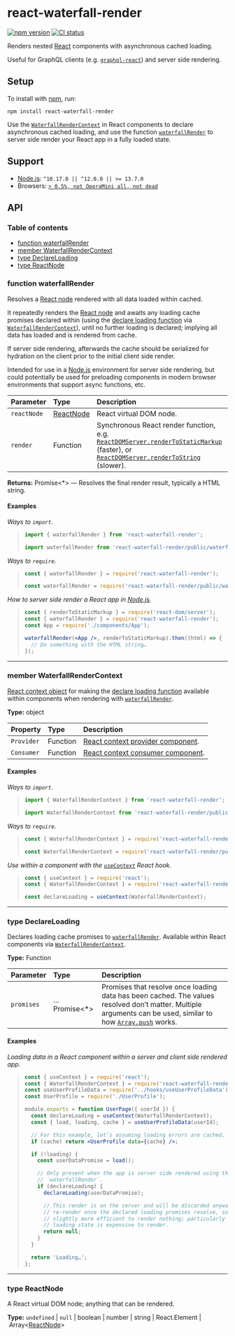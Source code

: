 # react-waterfall-render

[![npm version](https://badgen.net/npm/v/react-waterfall-render)](https://npm.im/react-waterfall-render) [![CI status](https://github.com/jaydenseric/react-waterfall-render/workflows/CI/badge.svg)](https://github.com/jaydenseric/react-waterfall-render/actions)

Renders nested [React](https://reactjs.org) components with asynchronous cached loading.

Useful for GraphQL clients (e.g. [`graphql-react`](https://npm.im/graphql-react)) and server side rendering.

## Setup

To install with [npm](https://npmjs.com/get-npm), run:

```shell
npm install react-waterfall-render
```

Use the [`WaterfallRenderContext`](#member-waterfallrendercontext) in React components to declare asynchronous cached loading, and use the function [`waterfallRender`](#function-waterfallrender) to server side render your React app in a fully loaded state.

## Support

- [Node.js](https://nodejs.org): `^10.17.0 || ^12.0.0 || >= 13.7.0`
- Browsers: [`> 0.5%, not OperaMini all, not dead`](https://browserl.ist/?q=%3E+0.5%25%2C+not+OperaMini+all%2C+not+dead)

## API

### Table of contents

- [function waterfallRender](#function-waterfallrender)
- [member WaterfallRenderContext](#member-waterfallrendercontext)
- [type DeclareLoading](#type-declareloading)
- [type ReactNode](#type-reactnode)

### function waterfallRender

Resolves a [React node](#type-reactnode) rendered with all data loaded within cached.

It repeatedly renders the [React node](#type-reactnode) and awaits any loading cache promises declared within (using the [declare loading function](#type-declareloading) via [`WaterfallRenderContext`](#member-waterfallrendercontext)), until no further loading is declared; implying all data has loaded and is rendered from cache.

If server side rendering, afterwards the cache should be serialized for hydration on the client prior to the initial client side render.

Intended for use in a [Node.js](https://nodejs.org) environment for server side rendering, but could potentially be used for preloading components in modern browser environments that support async functions, etc.

| Parameter | Type | Description |
| :-- | :-- | :-- |
| `reactNode` | [ReactNode](#type-reactnode) | React virtual DOM node. |
| `render` | Function | Synchronous React render function, e.g. [`ReactDOMServer.renderToStaticMarkup`](https://reactjs.org/docs/react-dom-server.html#rendertostaticmarkup) (faster), or [`ReactDOMServer.renderToString`](https://reactjs.org/docs/react-dom-server.html#rendertostring) (slower). |

**Returns:** Promise<\*> — Resolves the final render result, typically a HTML string.

#### Examples

_Ways to `import`._

> ```js
> import { waterfallRender } from 'react-waterfall-render';
> ```
>
> ```js
> import waterfallRender from 'react-waterfall-render/public/waterfallRender.js';
> ```

_Ways to `require`._

> ```js
> const { waterfallRender } = require('react-waterfall-render');
> ```
>
> ```js
> const waterfallRender = require('react-waterfall-render/public/waterfallRender');
> ```

_How to server side render a React app in [Node.js](https://nodejs.org)._

> ```jsx
> const { renderToStaticMarkup } = require('react-dom/server');
> const { waterfallRender } = require('react-waterfall-render');
> const App = require('./components/App');
>
> waterfallRender(<App />, renderToStaticMarkup).then((html) => {
>   // Do something with the HTML string…
> });
> ```

---

### member WaterfallRenderContext

[React context object](https://reactjs.org/docs/context#api) for making the [declare loading function](#type-declareloading) available within components when rendering with [`waterfallRender`](#function-waterfallrender).

**Type:** object

| Property | Type | Description |
| :-- | :-- | :-- |
| `Provider` | Function | [React context provider component](https://reactjs.org/docs/context#contextprovider). |
| `Consumer` | Function | [React context consumer component](https://reactjs.org/docs/context#contextconsumer). |

#### Examples

_Ways to `import`._

> ```js
> import { WaterfallRenderContext } from 'react-waterfall-render';
> ```
>
> ```js
> import WaterfallRenderContext from 'react-waterfall-render/public/WaterfallRenderContext.js';
> ```

_Ways to `require`._

> ```js
> const { WaterfallRenderContext } = require('react-waterfall-render');
> ```
>
> ```js
> const WaterfallRenderContext = require('react-waterfall-render/public/WaterfallRenderContext');
> ```

_Use within a component with the [`useContext`](https://reactjs.org/docs/hooks-reference.html#usecontext) React hook._

> ```js
> const { useContext } = require('react');
> const { WaterfallRenderContext } = require('react-waterfall-render');
> ```
>
> ```js
> const declareLoading = useContext(WaterfallRenderContext);
> ```

---

### type DeclareLoading

Declares loading cache promises to [`waterfallRender`](#function-waterfallrender). Available within React components via [`WaterfallRenderContext`](#member-waterfallrendercontext).

**Type:** Function

| Parameter | Type | Description |
| :-- | :-- | :-- |
| `promises` | …Promise<\*> | Promises that resolve once loading data has been cached. The values resolved don’t matter. Multiple arguments can be used, similar to how [`Array.push`](https://developer.mozilla.org/en-US/docs/Web/JavaScript/Reference/Global_Objects/Array/push) works. |

#### Examples

_Loading data in a React component within a server and client side rendered app._

> ```jsx
> const { useContext } = require('react');
> const { WaterfallRenderContext } = require('react-waterfall-render');
> const useUserProfileData = require('../hooks/useUserProfileData');
> const UserProfile = require('./UserProfile');
>
> module.exports = function UserPage({ userId }) {
>   const declareLoading = useContext(WaterfallRenderContext);
>   const { load, loading, cache } = useUserProfileData(userId);
>
>   // For this example, let’s assuming loading errors are cached.
>   if (cache) return <UserProfile data={cache} />;
>
>   if (!loading) {
>     const userDataPromise = load();
>
>     // Only present when the app is server side rendered using the function
>     // `waterfallRender`.
>     if (declareLoading) {
>       declareLoading(userDataPromise);
>
>       // This render is on the server and will be discarded anyway for a
>       // re-render once the declared loading promises resolve, so it’s
>       // slightly more efficient to render nothing; particularly if the
>       // loading state is expensive to render.
>       return null;
>     }
>   }
>
>   return 'Loading…';
> };
> ```

---

### type ReactNode

A React virtual DOM node; anything that can be rendered.

**Type:** `undefined` | `null` | boolean | number | string | React.Element | Array<[ReactNode](#type-reactnode)>
